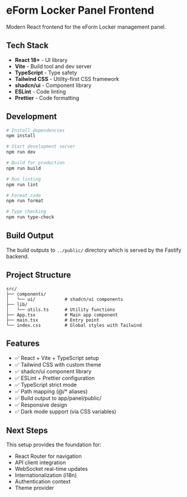 # eForm Locker Panel Frontend

Modern React frontend for the eForm Locker management panel.

## Tech Stack

- **React 18+** - UI library
- **Vite** - Build tool and dev server
- **TypeScript** - Type safety
- **Tailwind CSS** - Utility-first CSS framework
- **shadcn/ui** - Component library
- **ESLint** - Code linting
- **Prettier** - Code formatting

## Development

```bash
# Install dependencies
npm install

# Start development server
npm run dev

# Build for production
npm run build

# Run linting
npm run lint

# Format code
npm run format

# Type checking
npm run type-check
```

## Build Output

The build outputs to `../public/` directory which is served by the Fastify backend.

## Project Structure

```
src/
├── components/
│   └── ui/           # shadcn/ui components
├── lib/
│   └── utils.ts      # Utility functions
├── App.tsx           # Main app component
├── main.tsx          # Entry point
└── index.css         # Global styles with Tailwind
```

## Features

- ✅ React + Vite + TypeScript setup
- ✅ Tailwind CSS with custom theme
- ✅ shadcn/ui component library
- ✅ ESLint + Prettier configuration
- ✅ TypeScript strict mode
- ✅ Path mapping (@/* aliases)
- ✅ Build output to app/panel/public/
- ✅ Responsive design
- ✅ Dark mode support (via CSS variables)

## Next Steps

This setup provides the foundation for:
- React Router for navigation
- API client integration
- WebSocket real-time updates
- Internationalization (i18n)
- Authentication context
- Theme provider